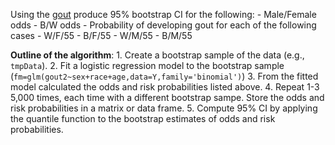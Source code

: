Using the [gout](https://github.com/gdlc/STAT_COMP/blob/master/goutData.txt) produce 95% bootstrap CI for the following:
    - Male/Female odds
    - B/W odds
    - Probability of developing gout for each of the following cases
          - W/F/55
          - B/F/55
          - W/M/55
          - B/M/55
       
**Outline of the algorithm**:
    1. Create a bootstrap sample of the data (e.g., `tmpData`).
    2. Fit a logistic regression model to the bootstrap sample (`fm=glm(gout2~sex+race+age,data=Y,family='binomial')`)
    3. From the fitted model calculated the odds and risk probabilities listed above. 
    4. Repeat 1-3 5,000 times, each time with a different bootstrap sampe. Store the odds and risk probabilities in a matrix or data frame.
    5. Compute 95% CI by applying the quantile function to the bootstrap estimates of odds and risk probabilities. 
